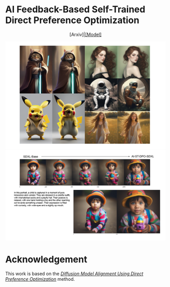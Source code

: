 # AI Feedback-Based Self-Trained Direct Preference Optimization

<div align="center">
    [Arxiv]|<a href="https://huggingface.co/chestnutlzj/ai-self-training-dpo-sdxl">[Model]</a>
</div>

![](assets/abstract_x1.png)
![](assets/checkpoints.png)


# Acknowledgement

This work is based on the [*Diffusion Model Alignment Using Direct Preference Optimization*](https://arxiv.org/abs/2311.12908) method.